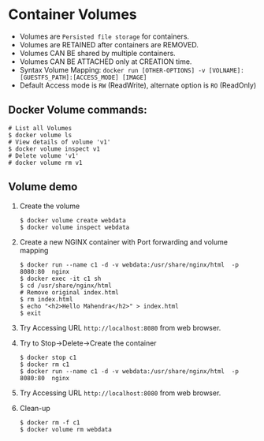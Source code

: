 # Container Volumes

* Volumes are `Persisted file storage` for containers.
* Volumes are RETAINED after containers are REMOVED.
* Volumes CAN BE shared by multiple containers.
* Volumes CAN BE ATTACHED only at CREATION time.
* Syntax Volume Mapping:
    `docker run [OTHER-OPTIONS] -v [VOLNAME]:[GUESTFS_PATH]:[ACCESS_MODE] [IMAGE]`
* Default Access mode is `RW` (ReadWrite), alternate option is `RO` (ReadOnly)

## Docker Volume commands:

```
# List all Volumes
$ docker volume ls
# View details of volume 'v1'
$ docker volume inspect v1
# Delete volume 'v1'
# docker volume rm v1
```

## Volume demo

1.  Create the volume
    
    ```
    $ docker volume create webdata
    $ docker volume inspect webdata
    ```

1.  Create a new NGINX container with Port forwarding and volume mapping

    ```
    $ docker run --name c1 -d -v webdata:/usr/share/nginx/html  -p 8080:80  nginx
    $ docker exec -it c1 sh
    $ cd /usr/share/nginx/html
    # Remove original index.html
    $ rm index.html
    $ echo "<h2>Hello Mahendra</h2>" > index.html
    $ exit
    ```

2.  Try Accessing URL `http://localhost:8080` from web browser.

3.  Try to Stop->Delete->Create the container

    ```
    $ docker stop c1
    $ docker rm c1
    $ docker run --name c1 -d -v webdata:/usr/share/nginx/html  -p 8080:80  nginx
    ```

4.  Try Accessing URL `http://localhost:8080` from web browser.

5.  Clean-up

    ```
    $ docker rm -f c1
    $ docker volume rm webdata
    ```

